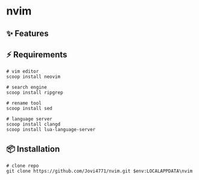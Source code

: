 # nvim

## ✨ Features



## ⚡️ Requirements
``` ShellSession
# vim editor
scoop install neovim

# search engine
scoop install ripgrep

# rename tool
scoop install sed

# language server 
scoop install clangd  
scoop install lua-language-server 
```

## 📦 Installation
``` ShellSession
# clone repo
git clone https://github.com/Jovi4771/nvim.git $env:LOCALAPPDATA\nvim
```
